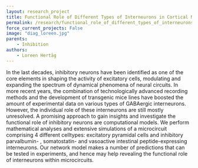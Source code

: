 ```yaml
---
layout: research_project
title: Functional Role of Different Types of Interneurons in Cortical Microcircuits
permalink: /research/functional_role_of_different_types_of_interneurons_in_cortical_microcircuits
force_current_projects: False
image: "diag_loreen.jpg"
parents:
    - Inhibition
authors:
    - Loreen Hertäg
---
```

In  the  last  decades,  inhibitory  neurons  have  been  identified  as  one  of  the  core  elements  in  shaping  the  activity  of  excitatory  cells,  modulating  and  expanding  the  spectrum  of  dynamical  phenomena  of  neural  circuits.  In  more  recent  years,  the  combination  of  technologically  advanced  recording  methods  and  the  development  of  transgenic  mice  lines  have  boosted  the  amount  of  experimental  data  on  various  types  of  GABAergic  interneurons.  However,  the  individual  role  of  these  interneurons  are  still  mostly  unresolved.
A  promising  approach  to  gain  insights  and  investigate  the  functional  role  of  inhibitory  neurons  are  computational  models.  We  perform  mathematical  analyses  and  extensive  simulations  of  a  microcircuit  comprising  4  different  celltypes:  excitatory  pyramidal  cells  and  inhibitory  parvalbumin-  ,  somatostatin-    and  vasoactive  intestinal  peptide-expressing  interneurons.  Our  network  model  makes  a  number  of  predictions  that  can  be  tested  in  experiments,  and  hence  may  help  revealing  the  functional  role  of  interneurons  within  microcircuits. 
